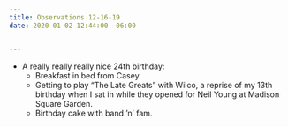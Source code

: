 ```yaml
---
title: Observations 12-16-19
date: 2020-01-02 12:44:00 -06:00


---
```


- A really really really nice 24th birthday:
	- Breakfast in bed from Casey.
	- Getting to play “The Late Greats” with Wilco, a reprise of my 13th birthday when I sat in while they opened for Neil Young at Madison Square Garden.
	- Birthday cake with band ’n’ fam.